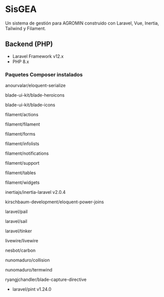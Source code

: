 # SisGEA

Un sistema de gestión para AGROMIN construido con Laravel, Vue, Inertia, Tailwind y Filament.

## Backend (PHP)

- Laravel Framework v12.x
- PHP 8.x

### Paquetes Composer instalados

anourvalar/eloquent-serialize

blade-ui-kit/blade-heroicons

blade-ui-kit/blade-icons

filament/actions

filament/filament

filament/forms

filament/infolists

filament/notifications

filament/support

filament/tables

filament/widgets

inertiajs/inertia-laravel v2.0.4

kirschbaum-development/eloquent-power-joins

laravel/pail

laravel/sail

laravel/tinker

livewire/livewire

nesbot/carbon

nunomaduro/collision

nunomaduro/termwind

ryangjchandler/blade-capture-directive

- laravel/pint v1.24.0
